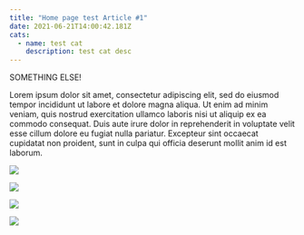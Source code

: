 ```yaml
---
title: "Home page test Article #1"
date: 2021-06-21T14:00:42.181Z
cats:
  - name: test cat
    description: test cat desc
---
```

SOMETHING ELSE!



Lorem ipsum dolor sit amet, consectetur adipiscing elit, sed do eiusmod tempor incididunt ut labore et dolore magna aliqua. Ut enim ad minim veniam, quis nostrud exercitation ullamco laboris nisi ut aliquip ex ea commodo consequat. Duis aute irure dolor in reprehenderit in voluptate velit esse cillum dolore eu fugiat nulla pariatur. Excepteur sint occaecat cupidatat non proident, sunt in culpa qui officia deserunt mollit anim id est laborum.

![](https://external-content.duckduckgo.com/iu/?u=https%3A%2F%2Fwww.imagesource.com%2Fwp-content%2Fuploads%2F2019%2F06%2FRio.jpg&f=1&nofb=1)

![](img/sea-turtle.jpg)

![](img/screen-shot-2021-03-21-at-2.44.40-pm.png)

![](img/screen-shot-2021-07-13-at-9.36.16-am.png)